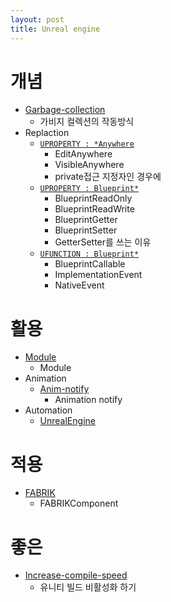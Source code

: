 ```yaml
---
layout: post
title: Unreal engine
---
```


# 개념
* [Garbage-collection](UE-Garbage-collection)
    - 가비지 컬렉션의 작동방식
* Replaction
    * [```UPROPERTY : *Anywhere```](UE-EditAnywhere-VisibleAnywhere)
        - EditAnywhere
        - VisibleAnywhere
        - private접근 지정자인 경우에
    * [```UPROPERTY : Blueprint*```](UE-ReadOnly-ReadWrite-Getter-Setter)
        - BlueprintReadOnly
        - BlueprintReadWrite
        - BlueprintGetter
        - BlueprintSetter
        - GetterSetter를 쓰는 이유 
    * [```UFUNCTION : Blueprint*```](UE-BlueprintCallable-ImplementationEvent-NativeEvent)
        - BlueprintCallable
        - ImplementationEvent
        - NativeEvent


# 활용
* [Module](UE-Module)
    - Module
* Animation
    * [Anim-notify](UE-Anim-notify)
        - Animation notify
* Automation
    * [UnrealEngine](_unreal/UE-TDD)


# 적용
* [FABRIK](UE_FABRIKComponent)
    - FABRIKComponent


# 좋은
* [Increase-compile-speed](UE-increate-compile-speed)
    - 유니티 빌드 비활성화 하기
